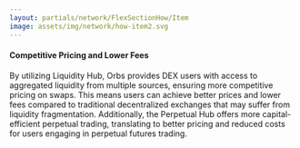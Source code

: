```yaml
---
layout: partials/network/FlexSectionHow/Item
image: assets/img/network/how-item2.svg
---
```


#### Competitive Pricing and Lower Fees

By utilizing Liquidity Hub, Orbs provides DEX users with access to aggregated liquidity from multiple sources, ensuring more competitive pricing on swaps. This means users can achieve better prices and lower fees compared to traditional decentralized exchanges that may suffer from liquidity fragmentation. Additionally, the Perpetual Hub offers more capital-efficient perpetual trading, translating to better pricing and reduced costs for users engaging in perpetual futures trading.
